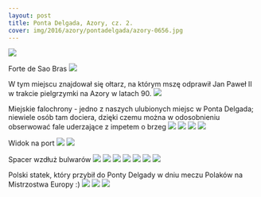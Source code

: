 ```yaml
---
layout: post
title: Ponta Delgada, Azory, cz. 2.
cover: img/2016/azory/pontadelgada/azory-0656.jpg
---
```

<img src="/img/2016/azory/pontadelgada/azory-0656.jpg">

Forte de Sao Bras
<img src="/img/2016/azory/pontadelgada/azory-0628.jpg">

W tym miejscu znajdował się ołtarz, na którym mszę odprawił Jan Paweł II w trakcie pielgrzymki na Azory w latach 90.
<img src="/img/2016/azory/pontadelgada/DSC0576.jpg">

Miejskie falochrony - jedno z naszych ulubionych miejsc w Ponta Delgada; niewiele osób tam dociera, dzięki czemu można w odosobnieniu obserwować fale uderzające z impetem o brzeg
<img src="/img/2016/azory/pontadelgada/DSC0581.jpg">
<img src="/img/2016/azory/pontadelgada/azory-0609.jpg">
<img src="/img/2016/azory/pontadelgada/azory-0627.jpg">
<img src="/img/2016/azory/pontadelgada/azory-0603.jpg">

Widok na port
<img src="/img/2016/azory/pontadelgada/azory-0559.jpg">
<img src="/img/2016/azory/pontadelgada/azory-0579.jpg">

Spacer wzdłuż bulwarów
<img src="/img/2016/azory/pontadelgada/azory-0577.jpg">
<img src="/img/2016/azory/pontadelgada/azory-0635.jpg">
<img src="/img/2016/azory/pontadelgada/azory-0641.jpg">
<img src="/img/2016/azory/pontadelgada/azory-0649.jpg">
<img src="/img/2016/azory/pontadelgada/azory-0651.jpg">
<img src="/img/2016/azory/pontadelgada/azory-0660.jpg">
<img src="/img/2016/azory/pontadelgada/azory-0012.jpg">

Polski statek, który przybił do Ponty Delgady w dniu meczu Polaków na Mistrzostwa Europy :)
<img src="/img/2016/azory/pontadelgada/azory-0026.jpg">
<img src="/img/2016/azory/pontadelgada/azory-0030.jpg">
<img src="/img/2016/azory/pontadelgada/azory-0034.jpg">

<div class="fb-comments" data-href="http://emilkape.github.io/Ponta-Delgada2-2016" data-numposts="5" data-width="100%"></div>
